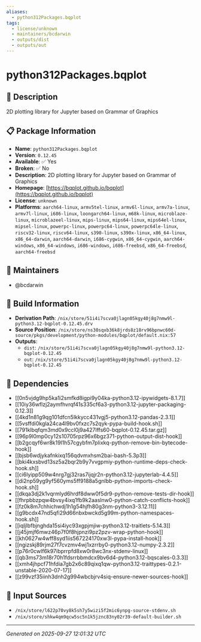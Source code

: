 ```yaml
---
aliases:
  - python312Packages.bqplot
tags:
  - license/unknown
  - maintainers/bcdarwin
  - outputs/dist
  - outputs/out
---
```


# python312Packages.bqplot

## 📝 Description

2D plotting library for Jupyter based on Grammar of Graphics

## 📋 Package Information

- **Name**: `python312Packages.bqplot`
- **Version**: `0.12.45`
- **Available**: ✅ Yes
- **Broken**: ✅ No
- **Description**: 2D plotting library for Jupyter based on Grammar of Graphics
- **Homepage**: [https://bqplot.github.io/bqplot](https://bqplot.github.io/bqplot)
- **License**: `unknown`
- **Platforms**: `aarch64-linux`, `armv5tel-linux`, `armv6l-linux`, `armv7a-linux`, `armv7l-linux`, `i686-linux`, `loongarch64-linux`, `m68k-linux`, `microblaze-linux`, `microblazeel-linux`, `mips-linux`, `mips64-linux`, `mips64el-linux`, `mipsel-linux`, `powerpc-linux`, `powerpc64-linux`, `powerpc64le-linux`, `riscv32-linux`, `riscv64-linux`, `s390-linux`, `s390x-linux`, `x86_64-linux`, `x86_64-darwin`, `aarch64-darwin`, `i686-cygwin`, `x86_64-cygwin`, `aarch64-windows`, `x86_64-windows`, `i686-windows`, `i686-freebsd`, `x86_64-freebsd`, `aarch64-freebsd`
## 👥 Maintainers

- @bcdarwin


## 🔧 Build Information

- **Derivation Path**: `/nix/store/51i4i7scva0jlagn05kgy40j8g7nmw9l-python3.12-bqplot-0.12.45.drv`
- **Source Position**: `/nix/store/ns30sqxb36k8jrds8z18rv96bpnwc60d-source/pkgs/development/python-modules/bqplot/default.nix:57`
- **Outputs**:
  - `dist`:  `/nix/store/51i4i7scva0jlagn05kgy40j8g7nmw9l-python3.12-bqplot-0.12.45`
  - `out`:  `/nix/store/51i4i7scva0jlagn05kgy40j8g7nmw9l-python3.12-bqplot-0.12.45`

## 🔗 Dependencies

- [[0n5vjdg9hp5ka1i2smfkd8igpi9y04ka-python3.12-ipywidgets-8.1.7]]
- [[10iy36wflzj2aymfhvrqf41s335cf6a3-python3.12-jupyter-packaging-0.12.3]]
- [[4kd1n81g9qg101dfcn5lkkycc431vgj5-python3.12-pandas-2.3.1]]
- [[5vsffdi0kgla24ca4l9bv0fxzc7s2qyk-pypa-build-hook.sh]]
- [[791klbqfqm3md0x9ccl0j9a427lffs60-bqplot-0.12.45.tar.gz]]
- [[96p9l0mp0cy12s10705rpz96x6bgz371-python-output-dist-hook]]
- [[b2gcqyf6wr8k19l1h57cgybfm7plixkq-python-remove-bin-bytecode-hook]]
- [[bjsb6wdjykafnkixq156qdvmxhsm2bai-bash-5.3p3]]
- [[bki4kxsbvd13sz5a2bqr2b9y7vvgpmiy-python-runtime-deps-check-hook.sh]]
- [[ci6lyipp509w4nrg7gj32ras7ijqjr2n-python3.12-jupyterlab-4.4.5]]
- [[di2np59yg9yf560yms5ff9188a5gnlbb-python-imports-check-hook.sh]]
- [[dkqa3dj2k1vqrmlyd6hrdf8dww0f5dr9-python-remove-tests-dir-hook]]
- [[fhrpbbzpqw4bvsy4ixq1fb9k2aaslnw0-python-catch-conflicts-hook]]
- [[fz0k8m7chhichwdj1h1g54hjfh80g3nm-python3-3.12.11]]
- [[g9bcdx47nd5qfi29d66nbxbwckd5g99m-python-namespaces-hook.sh]]
- [[iqljlbfbjnghda15si4iyc93xgpjmjiw-python3.12-traitlets-5.14.3]]
- [[j45jmjf6mwz46p7f0f8hjpnzi9pz2pzv-wrap-python-hook]]
- [[kh0627w4wff8syd1iis567224170xw3l-pypa-install-hook]]
- [[ngizskj89rjm27f7cvzmv4wj1xzrrby0-python3.12-numpy-2.3.2]]
- [[p76r0cwlf6k97ibprrpfd8xw0r8wc3nx-stdenv-linux]]
- [[qb3ms73m18r70h1fdsrrbbmdcx9bv6d4-python3.12-bqscales-0.3.3]]
- [[xmh4jhpcf71hfdia7gb2x6c89qixq1qw-python3.12-traittypes-0.2.1-unstable-2020-07-17]]
- [[z99vzf35iinh3dnh2g994wbcbjrv4siq-ensure-newer-sources-hook]]

## 📁 Input Sources

- `/nix/store/l622p70vy8k5sh7y5wizi5f2mic6ynpg-source-stdenv.sh`
- `/nix/store/shkw4qm9qcw5sc5n1k5jznc83ny02r39-default-builder.sh`

---
*Generated on 2025-09-27 12:01:32 UTC*
